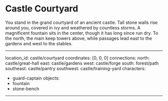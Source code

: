 # Castle Courtyard

You stand in the grand courtyard of an ancient castle. Tall stone walls rise around you, covered in ivy and weathered by countless storms. A magnificent fountain sits in the center, though it has long since run dry. To the north, the main keep towers above, while passages lead east to the gardens and west to the stables.

---
location_id: castle/courtyard
coordinates: [0, 0, 0]
connections:
  north: castle/great-hall
  east: castle/gardens
  west: castle/forge
  south: forest/path
  southeast: castle/pantry
  southwest: castle/training-yard
characters:
  - guard-captain
objects:
  - fountain
  - stone-bench
---
